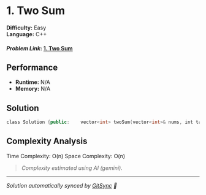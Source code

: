 # 1. Two Sum

**Difficulty:** Easy  
**Language:** C++  

#### *Problem Link*: [1. Two Sum](https://leetcode.com/problems/two-sum//)

## Performance
- **Runtime:** N/A
- **Memory:** N/A

## Solution
```cpp
class Solution {public:    vector<int> twoSum(vector<int>& nums, int target) {       unordered_map<int, int> mp;        for (int i = 0; i < nums.size(); i++) {            if (mp.find(target - nums[i]) != mp.end()) {                return {mp[target - nums[i]], i};            }            mp[nums[i]] = i;        }        return {};    }};
```

## Complexity Analysis

Time Complexity: O(n)
Space Complexity: O(n)

>  _Complexity estimated using AI (gemini)._



---
*Solution automatically synced by [GitSync](https://github.com/pramay88/GitSync) 🚀*
